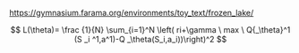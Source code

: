 https://gymnasium.farama.org/environments/toy_text/frozen_lake/  

$$ L(\theta)= \frac {1}{N} \sum_{i=1}^N \left( ri+\gamma \ max \ Q{_\theta}^1 (S _i ^1,a^1)-Q _\theta(S_i,a_i))\right)^2  $$
